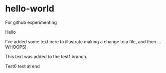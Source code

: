 # hello-world
For github experimenting

Hello

I've added some text here to illustrate making a change to a file, and then ... WHOOPS!

This text was added to the test1 branch.

Test6 text at end
